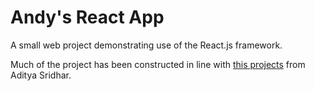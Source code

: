 # Andy's React App

A small web project demonstrating use of the React.js framework. 

Much of the project has been constructed in line with [this projects](https://github.com/aditya-sridhar/simple-reactjs-app) from Aditya Sridhar.


